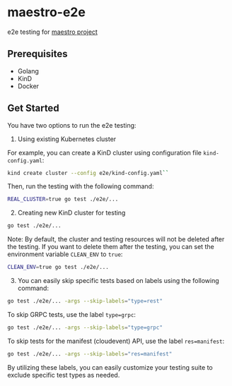 # maestro-e2e

e2e testing for [maestro project](https://github.com/kube-orchestra/maestro)

## Prerequisites

- Golang
- KinD
- Docker

## Get Started

You have two options to run the e2e testing:

1. Using existing Kubernetes cluster

For example, you can create a KinD cluster using configuration file `kind-config.yaml`:

```bash
kind create cluster --config e2e/kind-config.yaml``
```

Then, run the testing with the following command:

```bash
REAL_CLUSTER=true go test ./e2e/...
```

2. Creating new KinD cluster for testing

```bash
go test ./e2e/...
```

Note: By default, the cluster and testing resources will not be deleted after the testing. If you want to delete them after the testing, you can set the environment variable `CLEAN_ENV` to `true`:

```bash
CLEAN_ENV=true go test ./e2e/...
```

3. You can easily skip specific tests based on labels using the following command:

```bash
go test ./e2e/... -args --skip-labels="type=rest"
```

To skip GRPC tests, use the label `type=grpc`:

```bash
go test ./e2e/... -args --skip-labels="type=grpc"
```

To skip tests for the manifest (cloudevent) API, use the label `res=manifest`:

```bash
go test ./e2e/... -args --skip-labels="res=manifest"
```

By utilizing these labels, you can easily customize your testing suite to exclude specific test types as needed.
